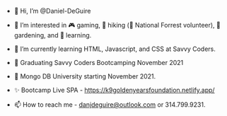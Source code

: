 - 👋 Hi, I’m @Daniel-DeGuire
- 👀 I’m interested in 🎮 gaming, 🥾 hiking (🌲 National Forrest volunteer), 🥕 gardening, and 🔌 learning.


- 🌱 I’m currently learning HTML, Javascript, and CSS at Savvy Coders.

- 🏫 Graduating Savvy Coders Bootcamping November 2021
- 🧰 Mongo DB University starting November 2021.

- ✨ Bootcamp Live SPA - https://k9goldenyearsfoundation.netlify.app/ 


- 📫 How to reach me - danjdeguire@outlook.com or 314.799.9231.


<!---
Daniel-DeGuire/Daniel-DeGuire is a ✨ special ✨ repository because its `README.md` (this file) appears on your GitHub profile.
You can click the Preview link to take a look at your changes.
--->
